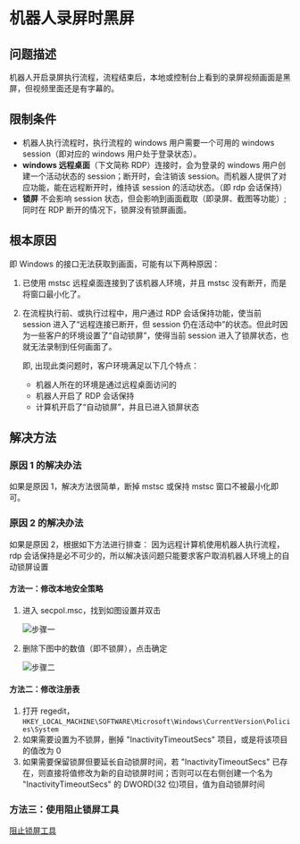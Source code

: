 # 机器人录屏时黑屏

## 问题描述

机器人开启录屏执行流程，流程结束后，本地或控制台上看到的录屏视频画面是黑屏，但视频里面还是有字幕的。

## 限制条件

- 机器人执行流程时，执行流程的 windows 用户需要一个可用的 windows session（即对应的 windows 用户处于登录状态）。
- **windows 远程桌面**（下文简称 RDP）连接时，会为登录的 windows 用户创建一个活动状态的 session；断开时，会注销该 session。而机器人提供了对应功能，能在远程断开时，维持该 session 的活动状态。（即 rdp 会话保持）
- **锁屏** 不会影响 session 状态，但会影响到画面截取（即录屏、截图等功能）; 同时在 RDP 断开的情况下，锁屏没有锁屏画面。

## 根本原因

即 Windows 的接口无法获取到画面，可能有以下两种原因：

1. 已使用 mstsc 远程桌面连接到了该机器人环境，并且 mstsc 没有断开，而是将窗口最小化了。
2. 在流程执行前、或执行过程中，用户通过 RDP 会话保持功能，使当前 session 进入了“远程连接已断开，但 session 仍在活动中”的状态。但此时因为一些客户的环境设置了“自动锁屏”，使得当前 session 进入了锁屏状态，也就无法录制到任何画面了。

    即, 出现此类问题时，客户环境满足以下几个特点：
    - 机器人所在的环境是通过远程桌面访问的
    - 机器人开启了 RDP 会话保持
    - 计算机开启了“自动锁屏”，并且已进入锁屏状态

## 解决方法

### 原因 1 的解决办法

如果是原因 1，解决方法很简单，断掉 mstsc 或保持 mstsc 窗口不被最小化即可。

### 原因 2 的解决办法

如果是原因 2，根据如下方法进行排查：
因为远程计算机使用机器人执行流程，rdp 会话保持是必不可少的，所以解决该问题只能要求客户取消机器人环境上的自动锁屏设置

#### 方法一：修改本地安全策略

1. 进入 secpol.msc，找到如图设置并双击

    ![步骤一](https://docimages.blob.core.chinacloudapi.cn/images/troubleshoot/black0220220506.png)

2. 删除下图中的数值（即不锁屏），点击确定

    ![步骤二](https://docimages.blob.core.chinacloudapi.cn/images/troubleshoot/black0320220506.png)

#### 方法二：修改注册表

1. 打开 regedit，`HKEY_LOCAL_MACHINE\SOFTWARE\Microsoft\Windows\CurrentVersion\Policies\System`
2. 如果需要设置为不锁屏，删掉 "InactivityTimeoutSecs" 项目，或是将该项目的值改为 0
3. 如果需要保留锁屏但要延长自动锁屏时间，若 "InactivityTimeoutSecs" 已存在，则直接将值修改为新的自动锁屏时间；否则可以在右侧创建一个名为 "InactivityTimeoutSecs" 的 DWORD(32 位)项目，值为自动锁屏时间

### 方法三：使用阻止锁屏工具

[阻止锁屏工具](https://docimages.blob.core.chinacloudapi.cn/images/troubleshoot/PreventScreenLocked.zip)

